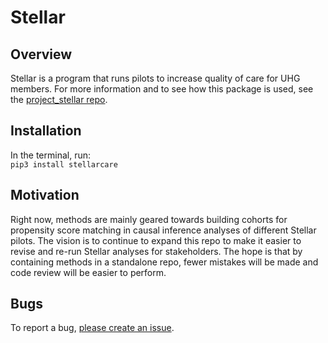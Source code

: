 # Stellar

## Overview

Stellar is a program that runs pilots to increase quality of care for UHG members. For more information and to see how this package is used, see the [project_stellar repo](https://github.com/optum-labs/project_stellar).

## Installation

In the terminal, run: <br>
`pip3 install stellarcare`

## Motivation

Right now, methods are mainly geared towards building cohorts for propensity score matching in causal inference analyses of different Stellar pilots. The vision is to continue to expand this repo to make it easier to revise and re-run Stellar analyses for stakeholders. The hope is that by containing methods in a standalone repo, fewer mistakes will be made and code review will be easier to perform.

## Bugs
To report a bug, [please create an issue](https://github.com/optum-labs/stellar/issues).
